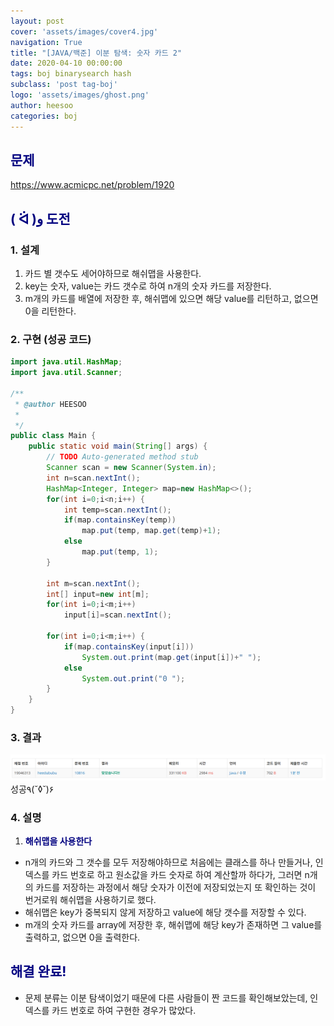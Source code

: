 ```yaml
---
layout: post
cover: 'assets/images/cover4.jpg'
navigation: True
title: "[JAVA/백준] 이분 탐색: 숫자 카드 2"
date: 2020-04-10 00:00:00
tags: boj binarysearch hash
subclass: 'post tag-boj'
logo: 'assets/images/ghost.png'
author: heesoo
categories: boj
---
```

## <span style="color:navy">문제</span>
<https://www.acmicpc.net/problem/1920>

## <span style="color:navy">( ᐛ )و 도전</span>

### 1. 설계
1. 카드 별 갯수도 세어야하므로 해쉬맵을 사용한다.
2. key는 숫자, value는 카드 갯수로 하여 n개의 숫자 카드를 저장한다.
3. m개의 카드를 배열에 저장한 후, 해쉬맵에 있으면 해당 value를 리턴하고, 없으면 0을 리턴한다.

### 2. 구현 (성공 코드)
```java
import java.util.HashMap;
import java.util.Scanner;

/**
 * @author HEESOO
 *
 */
public class Main {
	public static void main(String[] args) {
		// TODO Auto-generated method stub
		Scanner scan = new Scanner(System.in);
		int n=scan.nextInt();
		HashMap<Integer, Integer> map=new HashMap<>();
		for(int i=0;i<n;i++) {
			int temp=scan.nextInt();
			if(map.containsKey(temp))
				map.put(temp, map.get(temp)+1);
			else
				map.put(temp, 1);
		}
		
		int m=scan.nextInt();
		int[] input=new int[m];
		for(int i=0;i<m;i++)
			input[i]=scan.nextInt();
		
		for(int i=0;i<m;i++) {
			if(map.containsKey(input[i]))
				System.out.print(map.get(input[i])+" ");
			else
				System.out.print("0 ");
		}
	}
}

 ```

### 3. 결과
![실행결과](./assets/images/200410_3.PNG)
성공٩(˘◊˘)۶ 

### 4. 설명
1. **<span style="color:navy">해쉬맵을 사용한다</span>**
- n개의 카드와 그 갯수를 모두 저장해야하므로 처음에는 클래스를 하나 만들거나, 인덱스를 카드 번호로 하고 원소값을 카드 숫자로 하여 계산할까 하다가, 그러면 n개의 카드를 저장하는 과정에서 해당 숫자가 이전에 저장되었는지 또 확인하는 것이 번거로워 해쉬맵을 사용하기로 했다.
- 해쉬맵은 key가 중복되지 않게 저장하고 value에 해당 갯수를 저장할 수 있다.
- m개의 숫자 카드를 array에 저장한 후, 해쉬맵에 해당 key가 존재하면 그 value를 출력하고, 없으면 0을 출력한다.

## <span style="color:navy">해결 완료!</span>
- 문제 분류는 이분 탐색이었기 때문에 다른 사람들이 짠 코드를 확인해보았는데, 인덱스를 카드 번호로 하여 구현한 경우가 많았다.
